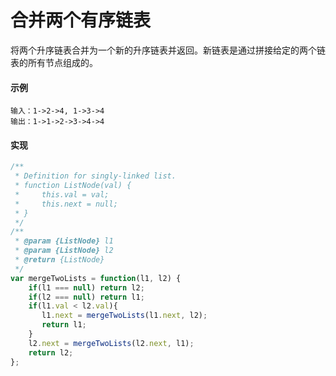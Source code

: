 # 合并两个有序链表

将两个升序链表合并为一个新的升序链表并返回。新链表是通过拼接给定的两个链表的所有节点组成的。

#### 示例

```
输入：1->2->4, 1->3->4
输出：1->1->2->3->4->4
```

#### 实现

```js
/**
 * Definition for singly-linked list.
 * function ListNode(val) {
 *     this.val = val;
 *     this.next = null;
 * }
 */
/**
 * @param {ListNode} l1
 * @param {ListNode} l2
 * @return {ListNode}
 */
var mergeTwoLists = function(l1, l2) {
    if(l1 === null) return l2;
    if(l2 === null) return l1;
    if(l1.val < l2.val){
       l1.next = mergeTwoLists(l1.next, l2);
       return l1;
    }
    l2.next = mergeTwoLists(l2.next, l1);
    return l2;
};
```
